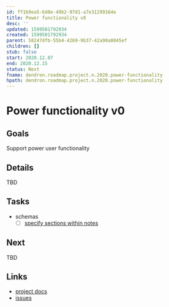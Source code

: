 ```yaml
---
id: ff1b9ea5-6d0e-49b2-97d1-a7e31299164e
title: Power functionality v0
desc: ''
updated: 1599501792934
created: 1599501792934
parent: 58247dfb-55b4-4269-9b37-42a90a0045ef
children: []
stub: false
start: 2020.12.07
end: 2020.12.15
status: Next
fname: dendron.roadmap.project.n.2020.power-functionality
hpath: dendron.roadmap.project.n.2020.power-functionality
---
```

# Power functionality v0

## Goals

Support power user functionality 

## Details

TBD

## Tasks

- schemas
  - [ ] [specify sections within notes](https://github.com/dendronhq/dendron/issues/248)

## Next

TBD

## Links

- [project docs](https://dendron.so/notes/ff1b9ea5-6d0e-49b2-97d1-a7e31299164e.html)
- [issues](https://github.com/dendronhq/dendron/labels/pro.power-func-v0)

